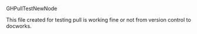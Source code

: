 GHPullTestNewNode

This file created for testing pull is working fine or not from version control to docworks.

